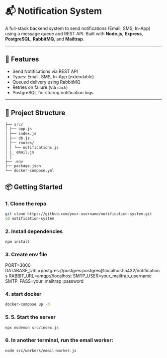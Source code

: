 # 📬 Notification System

A full-stack backend system to send notifications (Email, SMS, In-App) using a message queue and REST API. Built with **Node.js**, **Express**, **PostgreSQL**, **RabbitMQ**, and **Mailtrap**.

---

## 🚀 Features

- Send Notifications via REST API
- Types: Email, SMS, In-App (extendable)
- Queued delivery using RabbitMQ
- Retries on failure (via `nack`)
- PostgreSQL for storing notification logs

---

## 📁 Project Structure

```bash
├── src/
│ ├── app.js
│ ├── index.js
│ ├── db.js
│ ├── routes/
│ │ └── notifications.js
│ |_ email.js
│ │
├── .env
├── package.json
└── docker-compose.yml
```


## 📦 Getting Started

### 1. Clone the repo

```bash
git clone https://github.com/your-username/notification-system.git
cd notification-system
```

### 2. Install dependencies

```bash
npm install
```

### 3. Create env file 

PORT=3000
DATABASE_URL=postgres://postgres:postgres@localhost:5432/notifications
RABBIT_URL=amqp://localhost
SMTP_USER=your_mailtrap_username
SMTP_PASS=your_mailtrap_password


### 4. start docker

```bash
docker-compose up -d
```


### 5. 5. Start the server
```bash
npx nodemon src/index.js
```

### 6. In another terminal, run the email worker:

```bash
node src/workers/email-worker.js
```